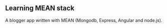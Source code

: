 ## Learning MEAN stack ##

A blogger app written with MEAN (Mongodb, Express, Angular and node.js).

